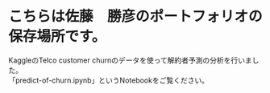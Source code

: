 # こちらは佐藤　勝彦のポートフォリオの保存場所です。
KaggleのTelco customer churnのデータを使って解約者予測の分析を行いました。<br>
「predict-of-churn.ipynb」というNotebookをご覧ください。

